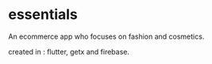 # essentials

An ecommerce app who focuses on fashion and cosmetics.

created in : flutter, getx and firebase. 
